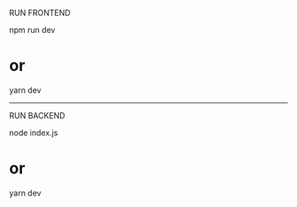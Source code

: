 
RUN FRONTEND

npm run dev
# or
yarn dev

************************************

RUN BACKEND

node index.js
# or
yarn dev
